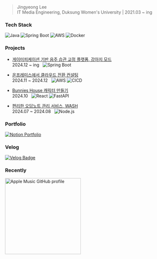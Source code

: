 > Jingyeong Lee  
> IT Media Engineering, Duksung Women's University | 2021.03 ~ ing

### Tech Stack
![Java](https://img.shields.io/badge/Java-007396?style=flat-square&logo=java&logoColor=white)
![Spring Boot](https://img.shields.io/badge/Spring%20Boot-6DB33F?style=flat-square&logo=springboot&logoColor=white)
![AWS](https://img.shields.io/badge/AWS-232F3E?style=flat-square&logo=amazonaws&logoColor=white)
![Docker](https://img.shields.io/badge/Docker-2496ED?style=flat-square&logo=docker&logoColor=white)

### Projects
- [게이미피케이션 기반 음주 습관 교정 플랫폼, 강아지 모드](https://github.com/PuppyMode-org/PuppyMode-Server)  
  2024.12 ~ ing &nbsp; ![Spring Boot](https://img.shields.io/badge/Spring%20Boot-6DB33F?style=flat-square&logo=springboot&logoColor=white)  

- [온프레미스에서 클라우드 전환 컨설팅](https://github.com/SeSAC-Final-Team1)  
  2024.11 ~ 2024.12 &nbsp; ![AWS](https://img.shields.io/badge/AWS-232F3E?style=flat-square&logo=amazonaws&logoColor=white) ![CICD](https://img.shields.io/badge/CICD-0072C6?style=flat-square&logo=circleci&logoColor=white)   

- [Bunnies House 캐릭터 만들기](https://github.com/alschlee/SeSAC-Mini-Project3)  
  2024.10 &nbsp; ![React](https://img.shields.io/badge/React-61DAFB?style=flat-square&logo=react&logoColor=black) ![FastAPI](https://img.shields.io/badge/FastAPI-009688?style=flat-square&logo=fastapi&logoColor=white)  

- [편리한 오답노트 관리 서비스, WASH](https://github.com/Team-Wash/Wash-Server)  
  2024.07 ~ 2024.08 &nbsp; ![Node.js](https://img.shields.io/badge/Node.js-339933?style=flat-square&logo=node.js&logoColor=white)  

### Portfolio
[![Notion Portfolio](https://img.shields.io/badge/Notion-000000?style=flat-square&logo=notion&logoColor=white)](https://shorthaired-crush-256.notion.site/1661f2ea9c968000bfa4d5ca3167e48a?pvs=4)

### Velog
[![Velog Badge](https://img.shields.io/badge/Velog-20C997?style=flat-square&logo=velog&logoColor=white)](https://velog.io/@leejk1072)

### Recently
<a href="https://github.com/rayriffy/apple-music-github-profile">
  <img src="https://music-profile.rayriffy.com/theme/dark.svg?uid=001892.2951a916269246d8ba7c435f259b69d9.1459" width="250" alt="Apple Music GitHub profile">
</a>
